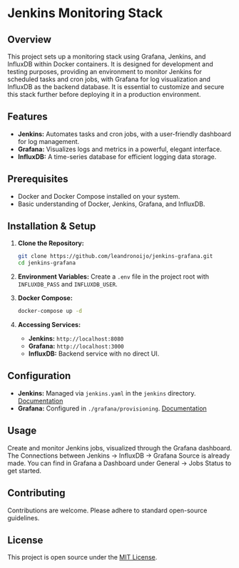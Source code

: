 # Jenkins Monitoring Stack

## Overview
This project sets up a monitoring stack using Grafana, Jenkins, and InfluxDB within Docker containers. It is designed for development and testing purposes, providing an environment to monitor Jenkins for scheduled tasks and cron jobs, with Grafana for log visualization and InfluxDB as the backend database. It is essential to customize and secure this stack further before deploying it in a production environment.

## Features
- **Jenkins:** Automates tasks and cron jobs, with a user-friendly dashboard for log management.
- **Grafana:** Visualizes logs and metrics in a powerful, elegant interface.
- **InfluxDB:** A time-series database for efficient logging data storage.

## Prerequisites
- Docker and Docker Compose installed on your system.
- Basic understanding of Docker, Jenkins, Grafana, and InfluxDB.

## Installation & Setup

1. **Clone the Repository:**
   ```bash
   git clone https://github.com/leandronoijo/jenkins-grafana.git
   cd jenkins-grafana
   ```

2. **Environment Variables:**
   Create a `.env` file in the project root with `INFLUXDB_PASS` and `INFLUXDB_USER`.

3. **Docker Compose:**
   ```bash
   docker-compose up -d
   ```

4. **Accessing Services:**
   - **Jenkins:** `http://localhost:8080`
   - **Grafana:** `http://localhost:3000`
   - **InfluxDB:** Backend service with no direct UI.

## Configuration
- **Jenkins:** Managed via `jenkins.yaml` in the `jenkins` directory. [Documentation](https://plugins.jenkins.io/configuration-as-code/)
- **Grafana:** Configured in `./grafana/provisioning`. [Documentation](https://grafana.com/docs/grafana/latest/administration/provisioning/)

## Usage
Create and monitor Jenkins jobs, visualized through the Grafana dashboard.
The Connections between Jenkins -> InfluxDB -> Grafana Source is already made.
You can find in Grafana a Dashboard under General -> Jobs Status to get started.

## Contributing
Contributions are welcome. Please adhere to standard open-source guidelines.

## License  
This project is open source under the [MIT License](https://opensource.org/licenses/MIT).